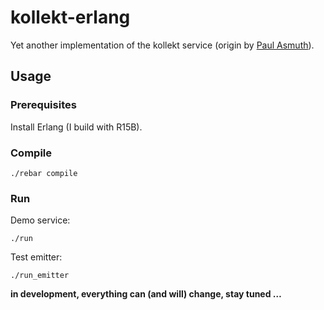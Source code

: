 # kollekt-erlang

Yet another implementation of the kollekt service (origin by [Paul Asmuth](https://github.com/paulasmuth)).

## Usage

### Prerequisites

Install Erlang (I build with R15B).

### Compile

```shell
./rebar compile
```

### Run

Demo service:

```shell
./run
```

Test emitter:

```shell
./run_emitter
```

**in development, everything can (and will) change, stay tuned …**